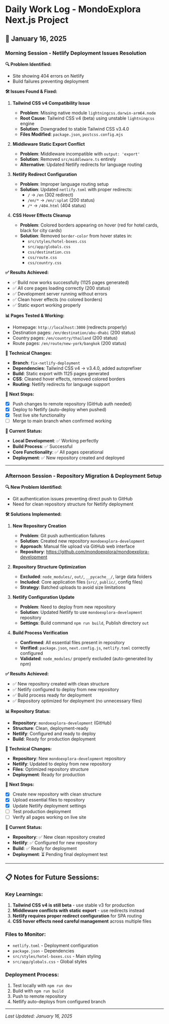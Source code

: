 # Daily Work Log - MondoExplora Next.js Project

## 📅 **January 16, 2025**

### **Morning Session - Netlify Deployment Issues Resolution**

**🔍 Problem Identified:**
- Site showing 404 errors on Netlify
- Build failures preventing deployment

**🛠️ Issues Found & Fixed:**

1. **Tailwind CSS v4 Compatibility Issue**
   - **Problem**: Missing native module `lightningcss.darwin-arm64.node`
   - **Root Cause**: Tailwind CSS v4 (beta) using unstable `lightningcss` engine
   - **Solution**: Downgraded to stable Tailwind CSS v3.4.0
   - **Files Modified**: `package.json`, `postcss.config.mjs`

2. **Middleware Static Export Conflict**
   - **Problem**: Middleware incompatible with `output: 'export'`
   - **Solution**: Removed `src/middleware.ts` entirely
   - **Alternative**: Updated Netlify redirects for language routing

3. **Netlify Redirect Configuration**
   - **Problem**: Improper language routing setup
   - **Solution**: Updated `netlify.toml` with proper redirects:
     - `/` → `/en` (302 redirect)
     - `/en/*` → `/en/:splat` (200 status)
     - `/*` → `/404.html` (404 status)

4. **CSS Hover Effects Cleanup**
   - **Problem**: Colored borders appearing on hover (red for hotel cards, black for city cards)
   - **Solution**: Removed `border-color` from hover states in:
     - `src/styles/hotel-boxes.css`
     - `src/app/globals.css`
     - `css/destination.css`
     - `css/route.css`
     - `css/country.css`

**✅ Results Achieved:**
- ✅ Build now works successfully (1125 pages generated)
- ✅ All core pages loading correctly (200 status)
- ✅ Development server running without errors
- ✅ Clean hover effects (no colored borders)
- ✅ Static export working properly

**📊 Pages Tested & Working:**
- Homepage: `http://localhost:3000` (redirects properly)
- Destination pages: `/en/destination/abu-dhabi` (200 status)
- Country pages: `/en/country/thailand` (200 status)
- Route pages: `/en/route/new-york/bangkok` (200 status)

**🔧 Technical Changes:**
- **Branch**: `fix-netlify-deployment`
- **Dependencies**: Tailwind CSS v4 → v3.4.0, added autoprefixer
- **Build**: Static export with 1125 pages generated
- **CSS**: Cleaned hover effects, removed colored borders
- **Routing**: Netlify redirects for language support

**📝 Next Steps:**
- [x] Push changes to remote repository (GitHub auth needed)
- [x] Deploy to Netlify (auto-deploy when pushed)
- [x] Test live site functionality
- [ ] Merge to main branch when confirmed working

**🎯 Current Status:**
- **Local Development**: ✅ Working perfectly
- **Build Process**: ✅ Successful
- **Core Functionality**: ✅ All pages operational
- **Deployment**: ✅ New repository created and deployed

---

### **Afternoon Session - Repository Migration & Deployment Setup**

**🔍 New Problem Identified:**
- Git authentication issues preventing direct push to GitHub
- Need for clean repository structure for Netlify deployment

**🛠️ Solutions Implemented:**

1. **New Repository Creation**
   - **Problem**: Git push authentication failures
   - **Solution**: Created new repository `mondoexplora-development`
   - **Approach**: Manual file upload via GitHub web interface
   - **Repository**: https://github.com/mondoexplora/mondoexplora-development

2. **Repository Structure Optimization**
   - **Excluded**: `node_modules/`, `out/`, `__pycache__/`, large data folders
   - **Included**: Core application files (`src/`, `public/`, config files)
   - **Strategy**: Batched uploads to avoid size limitations

3. **Netlify Configuration Update**
   - **Problem**: Need to deploy from new repository
   - **Solution**: Updated Netlify to use `mondoexplora-development` repository
   - **Settings**: Build command `npm run build`, Publish directory `out`

4. **Build Process Verification**
   - **Confirmed**: All essential files present in repository
   - **Verified**: `package.json`, `next.config.js`, `netlify.toml` correctly configured
   - **Validated**: `node_modules/` properly excluded (auto-generated by npm)

**✅ Results Achieved:**
- ✅ New repository created with clean structure
- ✅ Netlify configured to deploy from new repository
- ✅ Build process ready for deployment
- ✅ Repository optimized for deployment (no unnecessary files)

**📊 Repository Status:**
- **Repository**: `mondoexplora-development` (GitHub)
- **Structure**: Clean, deployment-ready
- **Netlify**: Configured and ready to deploy
- **Build**: Ready for production deployment

**🔧 Technical Changes:**
- **Repository**: New `mondoexplora-development` repository
- **Netlify**: Updated to deploy from new repository
- **Files**: Optimized repository structure
- **Deployment**: Ready for production

**📝 Next Steps:**
- [x] Create new repository with clean structure
- [x] Upload essential files to repository
- [x] Update Netlify deployment settings
- [ ] Test production deployment
- [ ] Verify all pages working on live site

**🎯 Current Status:**
- **Repository**: ✅ New clean repository created
- **Netlify**: ✅ Configured for new repository
- **Build**: ✅ Ready for deployment
- **Deployment**: ⏳ Pending final deployment test

---

## 📋 **Notes for Future Sessions:**

### **Key Learnings:**
1. **Tailwind CSS v4 is still beta** - use stable v3 for production
2. **Middleware conflicts with static export** - use redirects instead
3. **Netlify requires proper redirect configuration** for SPA routing
4. **CSS hover effects need careful management** across multiple files

### **Files to Monitor:**
- `netlify.toml` - Deployment configuration
- `package.json` - Dependencies
- `src/styles/hotel-boxes.css` - Main styling
- `src/app/globals.css` - Global styles

### **Deployment Process:**
1. Test locally with `npm run dev`
2. Build with `npm run build`
3. Push to remote repository
4. Netlify auto-deploys from configured branch

---

*Last Updated: January 16, 2025*
